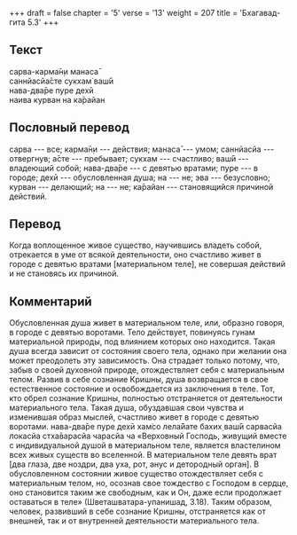 +++
draft = false
chapter = '5'
verse = '13'
weight = 207
title = 'Бхагавад-гита 5.3'
+++
## Текст

сарва-карма̄н̣и манаса̄  
саннйасйа̄сте сукхам̇ ваш́ӣ  
нава-два̄ре пуре дехӣ  
наива курван на ка̄райан

## Пословный перевод

сарва --- все; карма̄н̣и --- действия; манаса̄ --- умом; саннйасйа ---
отвергнув; а̄сте --- пребывает; сукхам --- счастливо; ваш́ӣ --- владеющий
собой; нава-два̄ре --- с девятью вратами; пуре --- в городе; дехӣ ---
обусловленная душа; на --- не; эва --- безусловно; курван --- делающий;
на --- не; ка̄райан --- становящийся причиной действий.

## Перевод

Когда воплощенное живое существо, научившись владеть собой, отрекается в
уме от всякой деятельности, оно счастливо живет в городе с девятью
вратами \[материальном теле\], не совершая действий и не становясь их
причиной.

## Комментарий

Обусловленная душа живет в материальном теле, или, образно говоря, в
городе с девятью воротами. Тело действует, повинуясь гунам материальной
природы, под влиянием которых оно находится. Такая душа всегда зависит
от состояния своего тела, однако при желании она может преодолеть эту
зависимость. Она страдает только потому, что, забыв о своей духовной
природе, отождествляет себя с материальным телом. Развив в себе сознание
Кришны, душа возвращается в свое естественное состояние и освобождается
из заключения в теле. Тот, кто обрел сознание Кришны, полностью
отстраняется от деятельности материального тела. Такая душа, обуздавшая
свои чувства и изменившая образ мыслей, счастливо живет в городе с
девятью воротами. нава-два̄ре пуре дехӣ хам̇со лела̄йате бахих̣ ваш́ӣ
сарвасйа локасйа стха̄варасйа чарасйа ча «Верховный Господь, живущий
вместе с индивидуальной душой в материальном теле, является властелином
всех живых существ во вселенной. В материальном теле девять врат \[два
глаза, две ноздри, два уха, рот, анус и детородный орган\]. В
обусловленном состоянии живое существо отождествляет себя с материальным
телом, но, осознав свое тождество с Господом в сердце, оно становится
таким же свободным, как и Он, даже если продолжает оставаться в теле»
(Шветашватара-упанишад, 3.18). Таким образом, человек, развивший в себе
сознание Кришны, отстраняется как от внешней, так и от внутренней
деятельности материального тела.
